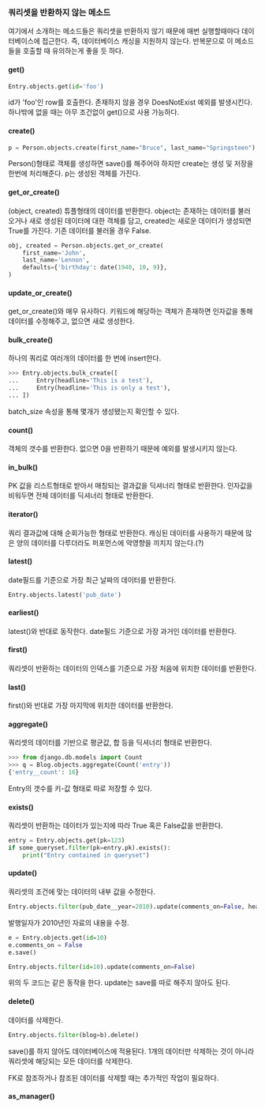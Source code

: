 
### 쿼리셋을 반환하지 않는 메소드

여기에서 소개하는 메소드들은 쿼리셋을 반환하지 않기 때문에 매번 실행할때마다 데이터베이스에 접근한다. 즉, 데이터베이스 캐싱을 지원하지 않는다. 반복문으로 이 메소드들을 호출할 때 유의하는게 좋을 듯 하다.

#### get()

```python
Entry.objects.get(id='foo')
```
id가 'foo'인 row를 호출한다. 존재하지 않을 경우 DoesNotExist 예외를 발생시킨다. 하나밖에 없을 때는 아무 조건없이 get()으로 사용 가능하다. 

#### create()
```python
p = Person.objects.create(first_name="Bruce", last_name="Springsteen")
```
Person()형태로 객체를 생성하면 save()를 해주어야 하지만 create는 생성 및 저장을 한번에 처리해준다. p는 생성된 객체를 가진다. 

#### get_or_create()

(object, created) 튜플형태의 데이터를 반환한다. object는 존재하는 데이터를 불러오거나 새로 생성된 데이터에 대한 객체를 담고, created는 새로운 데이터가 생성되면 True를 가진다. 기존 데이터를 불러올 경우 False.

```python
obj, created = Person.objects.get_or_create(
    first_name='John',
    last_name='Lennon',
    defaults={'birthday': date(1940, 10, 9)},
)
```

#### update_or_create()

get_or_create()와 매우 유사하다. 키워드에 해당하는 객체가 존재하면 인자값을 통해 데이터를 수정해주고, 없으면 새로 생성한다. 

#### bulk_create()
하나의 쿼리로 여러개의 데이터를 한 번에 insert한다. 

```python
>>> Entry.objects.bulk_create([
...     Entry(headline='This is a test'),
...     Entry(headline='This is only a test'),
... ])
```
batch_size 속성을 통해 몇개가 생성됐는지 확인할 수 있다. 


#### count()
객체의 갯수를 반환한다. 없으면 0을 반환하기 때문에 예외를 발생시키지 않는다. 

#### in_bulk()
PK 값을 리스트형태로 받아서 매칭되는 결과값을 딕셔너리 형태로 반환한다. 인자값을 비워두면 전체 데이터를 딕셔너리 형태로 반환한다. 

#### iterator()
쿼리 결과값에 대해 순회가능한 형태로 반환한다. 캐싱된 데이터를 사용하기 때문에 많은 양의 데이터를 다루더라도 퍼포먼스에 악영향을 끼치지 않는다.(?)

#### latest()
date필드를 기준으로 가장 최근 날짜의 데이터를 반환한다.

```python
Entry.objects.latest('pub_date')
```

#### earliest()
latest()와 반대로 동작한다. date필드 기준으로 가장 과거인 데이터를 반환한다.

#### first()
쿼리셋이 반환하는 데이터의 인덱스를 기준으로 가장 처음에 위치한 데이터를 반환한다.

#### last()
first()와 반대로 가장 마지막에 위치한 데이터를 반환한다. 

#### aggregate()
쿼리셋의 데이터를 기반으로 평균값, 합 등을 딕셔너리 형태로 반환한다. 

```python
>>> from django.db.models import Count
>>> q = Blog.objects.aggregate(Count('entry'))
{'entry__count': 16}
```
Entry의 갯수를 키-값 형태로 따로 저장할 수 있다. 


#### exists()
쿼리셋이 반환하는 데이터가 있는지에 따라 True 혹은 False값을 반환한다.

```python
entry = Entry.objects.get(pk=123)
if some_queryset.filter(pk=entry.pk).exists():
    print("Entry contained in queryset")
```

#### update()
쿼리셋의 조건에 맞는 데이터의 내부 값을 수정한다. 

```python
Entry.objects.filter(pub_date__year=2010).update(comments_on=False, headline='This is old')
```
발행일자가 2010년인 자료의 내용을 수정.

```python
e = Entry.objects.get(id=10)
e.comments_on = False
e.save()
```
```python
Entry.objects.filter(id=10).update(comments_on=False)
```
위의 두 코드는 같은 동작을 한다. update는 save를 따로 해주지 않아도 된다. 


#### delete()
데이터를 삭제한다.

```python
Entry.objects.filter(blog=b).delete()
```
save()를 하지 않아도 데이터베이스에 적용된다. 1개의 데이터만 삭제하는 것이 아니라 쿼리셋에 해당되는 모든 데이터를 삭제한다. 

FK로 참조하거나 참조된 데이터를 삭제할 때는 추가적인 작업이 필요하다. 

#### as_manager()




